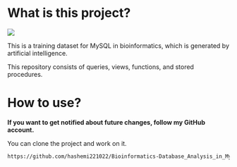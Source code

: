 # What is this project? 
<span><img src="https://img.shields.io/badge/MySQL-316192?style=flat&logo=MYSQL&logoColor=white" /></span>

This is a training dataset for MySQL in bioinformatics, which is generated by artificial intelligence.

This repository consists of queries, views, functions, and stored procedures.

# How to use?

<strong>If you want to get notified about future changes, follow my GitHub account.</strong>

You can clone the project and work on it.

```bash
https://github.com/hashemi221022/Bioinformatics-Database_Analysis_in_MySQL.git
```
